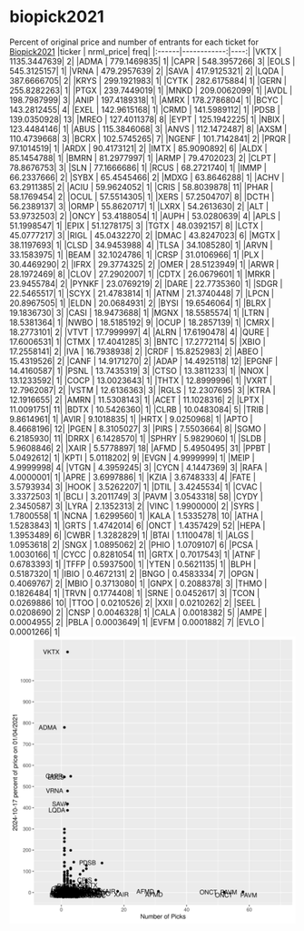 # biopick2021
Percent of original price and number of entrants for each ticket for [Biopick2021](https://twitter.com/hashtag/Biopick2021)
|ticker |   nrml_price| freq|
|:------|------------:|----:|
|VKTX   | 1135.3447639|    2|
|ADMA   |  779.1469835|    1|
|CAPR   |  548.3957266|    3|
|EOLS   |  545.3125157|    1|
|VRNA   |  479.2957639|    2|
|SAVA   |  417.9125321|    2|
|LQDA   |  387.6666705|    2|
|KRYS   |  299.1921983|    1|
|CYTK   |  282.6175884|    1|
|GERN   |  255.8282263|    1|
|PTGX   |  239.7449019|    1|
|MNKD   |  209.0062099|    1|
|AVDL   |  198.7987999|    3|
|ANIP   |  197.4189318|    1|
|AMRX   |  178.2786804|    1|
|BCYC   |  143.2812455|    4|
|EXEL   |  142.9615168|    1|
|CRMD   |  141.5989112|    1|
|PDSB   |  139.0350928|   13|
|MREO   |  127.4011378|    8|
|EYPT   |  125.1942225|    1|
|NBIX   |  123.4484146|    1|
|ABUS   |  115.3846068|    3|
|ANVS   |  112.1472487|    8|
|AXSM   |  110.4739668|    3|
|BCRX   |  102.5745265|    7|
|NGENF  |  101.7142841|    2|
|PRQR   |   97.1014519|    1|
|ARDX   |   90.4173121|    2|
|IMTX   |   85.9090892|    6|
|ALDX   |   85.1454788|    1|
|BMRN   |   81.2977997|    1|
|ARMP   |   79.4702023|    2|
|CLPT   |   78.8676753|    3|
|SLN    |   77.1666686|    1|
|RCUS   |   68.2721740|    1|
|IMMP   |   66.2337666|    2|
|SYBX   |   65.4545466|    2|
|MDXG   |   63.8646288|    1|
|ACHV   |   63.2911385|    2|
|ACIU   |   59.9624052|    1|
|CRIS   |   58.8039878|   11|
|PHAR   |   58.1769454|    2|
|OCUL   |   57.5514305|    1|
|XERS   |   57.2504707|    8|
|DCTH   |   56.2389137|    3|
|ORMP   |   55.8620717|    1|
|LXRX   |   54.2613630|    2|
|ALT    |   53.9732503|    2|
|ONCY   |   53.4188054|    1|
|AUPH   |   53.0280639|    4|
|APLS   |   51.1998547|    1|
|EPIX   |   51.1278175|    3|
|TGTX   |   48.0392157|    8|
|LCTX   |   45.0777217|    3|
|RIGL   |   45.0432270|    2|
|DMAC   |   43.8247023|    6|
|MGTX   |   38.1197693|    1|
|CLSD   |   34.9453988|    4|
|TLSA   |   34.1085280|    1|
|ARVN   |   33.1583975|    1|
|BEAM   |   32.1024786|    1|
|CRSP   |   31.0106966|    1|
|PLX    |   30.4469290|    2|
|IFRX   |   29.3774325|    2|
|OMER   |   28.5123949|    1|
|ARWR   |   28.1972469|    8|
|CLOV   |   27.2902007|    1|
|CDTX   |   26.0679601|    1|
|MRKR   |   23.9455784|    2|
|PYNKF  |   23.0769219|    2|
|DARE   |   22.7735360|    1|
|SDGR   |   22.5465517|    1|
|SCYX   |   21.4783814|    1|
|ATNM   |   21.3740448|    7|
|LPCN   |   20.8967505|    1|
|ELDN   |   20.0684931|    2|
|BYSI   |   19.6546064|    1|
|BLRX   |   19.1836730|    3|
|CASI   |   18.9473688|    1|
|MGNX   |   18.5585574|    1|
|LTRN   |   18.5381364|    1|
|NWBO   |   18.5185192|    9|
|OCUP   |   18.2857139|    1|
|CMRX   |   18.2773101|    2|
|VTVT   |   17.7999997|    4|
|ALRN   |   17.6190478|    4|
|QURE   |   17.6006531|    1|
|CTMX   |   17.4041285|    3|
|BNTC   |   17.2772114|    5|
|XBIO   |   17.2558141|    2|
|IVA    |   16.7938938|    2|
|CRDF   |   15.8252983|    2|
|ABEO   |   15.4319526|    2|
|CANF   |   14.9171270|    2|
|ADAP   |   14.4925118|   12|
|EPGNF  |   14.4160587|    1|
|PSNL   |   13.7435319|    3|
|CTSO   |   13.3811233|    1|
|NNOX   |   13.1233592|    1|
|COCP   |   13.0023643|    1|
|THTX   |   12.8999996|    1|
|VXRT   |   12.7962087|    2|
|VSTM   |   12.6136363|    3|
|RGLS   |   12.2307695|    3|
|KTRA   |   12.1916655|    2|
|AMRN   |   11.5308143|    1|
|ACET   |   11.1028316|    2|
|LPTX   |   11.0091751|   11|
|BDTX   |   10.5426360|    1|
|CLRB   |   10.0483084|    5|
|TRIB   |    9.8614961|    1|
|AVIR   |    9.1018835|    1|
|HRTX   |    9.0250968|    1|
|APTO   |    8.4668196|   12|
|PGEN   |    8.3105027|    3|
|PIRS   |    7.5503664|    8|
|SGMO   |    6.2185930|   11|
|DRRX   |    6.1428570|    1|
|SPHRY  |    5.9829060|    1|
|SLDB   |    5.9608846|    2|
|XAIR   |    5.5778897|   18|
|AFMD   |    5.4950495|   31|
|PPBT   |    5.0492612|    1|
|KPTI   |    5.0118202|    9|
|EVGN   |    4.9999999|    1|
|MEIP   |    4.9999998|    4|
|VTGN   |    4.3959245|    3|
|CYCN   |    4.1447369|    3|
|RAFA   |    4.0000001|    1|
|APRE   |    3.6997886|    1|
|KZIA   |    3.6748333|    4|
|FATE   |    3.5793934|    3|
|HOOK   |    3.5262207|    1|
|DTIL   |    3.4245534|    1|
|CVAC   |    3.3372503|    1|
|BCLI   |    3.2011749|    3|
|PAVM   |    3.0543318|   58|
|CYDY   |    2.3450587|    3|
|LYRA   |    2.1352313|    2|
|VINC   |    1.9900000|    2|
|SYRS   |    1.7800558|    1|
|NCNA   |    1.6299560|    1|
|KALA   |    1.5335278|   10|
|ATHA   |    1.5283843|    1|
|GRTS   |    1.4742014|    6|
|ONCT   |    1.4357429|   52|
|HEPA   |    1.3953489|    6|
|CWBR   |    1.3282829|    1|
|BTAI   |    1.1100478|    1|
|ALGS   |    1.0953618|    2|
|SNGX   |    1.0895062|    2|
|PHIO   |    1.0709107|    6|
|PCSA   |    1.0030166|    1|
|CYCC   |    0.8281054|   11|
|GRTX   |    0.7017543|    1|
|ATNF   |    0.6783393|    1|
|TFFP   |    0.5937500|    1|
|YTEN   |    0.5621135|    1|
|BLPH   |    0.5187320|    1|
|IBIO   |    0.4672131|    2|
|BNGO   |    0.4583334|    7|
|OPGN   |    0.4069767|    2|
|MBIO   |    0.3713080|    1|
|GNPX   |    0.2088378|    3|
|THMO   |    0.1826484|    1|
|TRVN   |    0.1774408|    1|
|SRNE   |    0.0452617|    3|
|TCON   |    0.0269886|   10|
|TTOO   |    0.0210526|    2|
|XXII   |    0.0210262|    2|
|SEEL   |    0.0208690|    2|
|CNSP   |    0.0046328|    1|
|CALA   |    0.0018382|    5|
|AMPE   |    0.0004955|    2|
|PBLA   |    0.0003649|    1|
|EVFM   |    0.0001882|    7|
|EVLO   |    0.0001266|    1|
![retvspicks](biopicks.png?raw=true)
